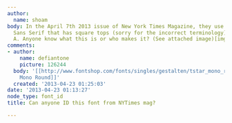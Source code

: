 ```yaml
---
author:
  name: shoam
body: In the April 7th 2013 issue of New York Times Magazine, they use a rounded-condensed
  Sans Serif that has square tops (sorry for the incorrect terminology) on the capital
  A. Anyone know what this is or who makes it? (See attached image)[img:sites/default/files/old-images/type_ex1_5435.jpg]
comments:
- author:
    name: defiantone
    picture: 126244
  body: '[[http://www.fontshop.com/fonts/singles/gestalten/tstar_mono_round_regular_ot/|T-Star
    Mono Round]]'
  created: '2013-04-23 01:25:03'
date: '2013-04-23 01:13:27'
node_type: font_id
title: Can anyone ID this font from NYTimes mag?

---
```

